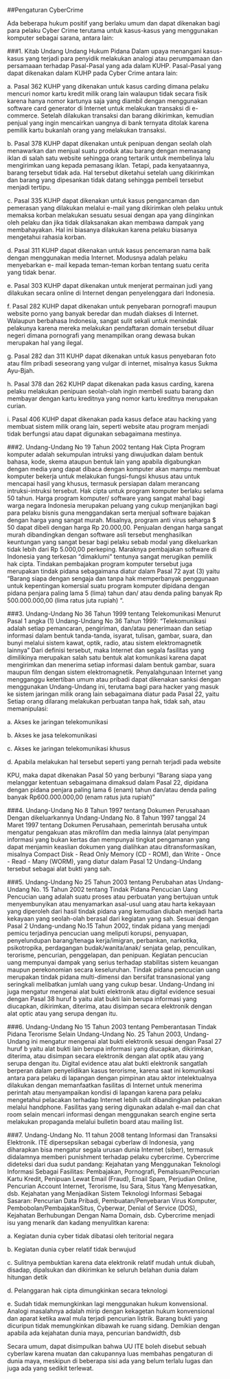 ##Pengaturan CyberCrime

Ada beberapa hukum positif yang berlaku umum dan dapat dikenakan bagi para pelaku Cyber Crime terutama untuk kasus-kasus yang menggunakan komputer sebagai sarana, antara lain:

###1. Kitab Undang Undang Hukum Pidana
Dalam upaya menangani kasus-kasus yang terjadi para penyidik melakukan analogi atau perumpamaan dan persamaaan terhadap Pasal-Pasal yang ada dalam KUHP. Pasal-Pasal yang dapat dikenakan dalam KUHP pada Cyber Crime antara lain:

a. Pasal 362 KUHP yang dikenakan untuk kasus carding dimana pelaku mencuri nomor kartu kredit milik orang lain walaupun tidak secara fisik karena hanya nomor kartunya saja yang diambil dengan menggunakan software card generator di Internet untuk melakukan transaksi di e-commerce. Setelah dilakukan transaksi dan barang dikirimkan, kemudian penjual yang ingin mencairkan uangnya di bank ternyata ditolak karena pemilik kartu bukanlah orang yang melakukan transaksi.

b. Pasal 378 KUHP dapat dikenakan untuk penipuan dengan seolah olah menawarkan dan menjual suatu produk atau barang dengan memasang iklan di salah satu website sehingga orang tertarik untuk membelinya lalu mengirimkan uang kepada pemasang iklan. Tetapi, pada kenyataannya, barang tersebut tidak ada. Hal tersebut diketahui setelah uang dikirimkan dan barang yang dipesankan tidak datang sehingga pembeli tersebut menjadi tertipu.

c. Pasal 335 KUHP dapat dikenakan untuk kasus pengancaman dan pemerasan yang dilakukan melalui e-mail yang dikirimkan oleh pelaku untuk memaksa korban melakukan sesuatu sesuai dengan apa yang diinginkan oleh pelaku dan jika tidak dilaksanakan akan membawa dampak yang membahayakan. Hal ini biasanya dilakukan karena pelaku biasanya mengetahui rahasia korban.

d. Pasal 311 KUHP dapat dikenakan untuk kasus pencemaran nama baik dengan menggunakan media Internet. Modusnya adalah pelaku menyebarkan e- mail kepada teman-teman korban tentang suatu cerita yang tidak benar.

e. Pasal 303 KUHP dapat dikenakan untuk menjerat permainan judi yang dilakukan secara online di Internet dengan penyelenggara dari Indonesia.

f. Pasal 282 KUHP dapat dikenakan untuk penyebaran pornografi maupun website porno yang banyak beredar dan mudah diakses di Internet. Walaupun berbahasa Indonesia, sangat sulit sekali untuk menindak pelakunya karena mereka melakukan pendaftaran domain tersebut diluar negeri dimana pornografi yang menampilkan orang dewasa bukan merupakan hal yang ilegal.

g. Pasal 282 dan 311 KUHP dapat dikenakan untuk kasus penyebaran foto atau film pribadi seseorang yang vulgar di internet, misalnya kasus Sukma Ayu-Bjah.

h. Pasal 378 dan 262 KUHP dapat dikenakan pada kasus carding, karena pelaku melakukan penipuan seolah-olah ingin membeli suatu barang dan membayar dengan kartu kreditnya yang nomor kartu kreditnya merupakan curian.

i. Pasal 406 KUHP dapat dikenakan pada kasus deface atau hacking yang membuat sistem milik orang lain, seperti website atau program menjadi tidak berfungsi atau dapat digunakan sebagaimana mestinya.

###2. Undang-Undang No 19 Tahun 2002 tentang Hak Cipta
Program komputer adalah sekumpulan intruksi yang diwujudkan dalam bentuk bahasa, kode, skema ataupun bentuk lain yang apabila digabungkan dengan media yang dapat dibaca dengan komputer akan mampu membuat komputer bekerja untuk melakukan fungsi-fungsi khusus atau untuk mencapai hasil yang khusus, termasuk persiapan dalam merancang intruksi-intruksi tersebut.
Hak cipta untuk program komputer berlaku selama 50 tahun. Harga program komputer/ software yang sangat mahal bagi warga negara Indonesia merupakan peluang yang cukup menjanjikan bagi para pelaku bisnis guna menggandakan serta menjual software bajakan dengan harga yang sangat murah. Misalnya, program anti virus seharga \$ 50 dapat dibeli dengan harga Rp 20.000,00. Penjualan dengan harga sangat murah dibandingkan dengan software asli tersebut menghasilkan keuntungan yang sangat besar bagi pelaku sebab modal yang dikeluarkan tidak lebih dari Rp 5.000,00 perkeping.
Maraknya pembajakan software di Indonesia yang terkesan “dimaklumi” tentunya sangat merugikan pemilik hak cipta. Tindakan pembajakan program komputer tersebut juga merupakan tindak pidana sebagaimana diatur dalam Pasal 72 ayat (3) yaitu “Barang siapa dengan sengaja dan tanpa hak memperbanyak penggunaan untuk kepentingan komersial suatu program komputer dipidana dengan pidana penjara paling lama 5 (lima) tahun dan/ atau denda paling banyak Rp 500.000.000,00 (lima ratus juta rupiah) “.

###3. Undang-Undang No 36 Tahun 1999 tentang Telekomunikasi
Menurut Pasal 1 angka (1) Undang-Undang No 36 Tahun 1999: “Telekomunikasi adalah setiap pemancaran, pengiriman, dan/atau penerimaan dan setiap informasi dalam bentuk tanda-tanda, isyarat, tulisan, gambar, suara, dan bunyi melalui sistem kawat, optik, radio, atau sistem elektromagnetik lainnya”
Dari definisi tersebut, maka Internet dan segala fasilitas yang dimilikinya merupakan salah satu bentuk alat komunikasi karena dapat mengirimkan dan menerima setiap informasi dalam bentuk gambar, suara maupun film dengan sistem elektromagnetik. Penyalahgunaan Internet yang mengganggu ketertiban umum atau pribadi dapat dikenakan sanksi dengan menggunakan Undang-Undang ini, terutama bagi para hacker yang masuk ke sistem jaringan milik orang lain sebagaimana diatur pada Pasal 22, yaitu Setiap orang dilarang melakukan perbuatan tanpa hak, tidak sah, atau memanipulasi:

a. Akses ke jaringan telekomunikasi

b. Akses ke jasa telekomunikasi

c. Akses ke jaringan telekomunikasi khusus

d. Apabila melakukan hal tersebut seperti yang pernah terjadi pada website

KPU, maka dapat dikenakan Pasal 50 yang berbunyi “Barang siapa yang melanggar ketentuan sebagaimana dimaksud dalam Pasal 22, dipidana dengan pidana penjara paling lama 6 (enam) tahun dan/atau denda paling banyak Rp600.000.000,00 (enam ratus juta rupiah)”

###4. Undang-Undang No 8 Tahun 1997 tentang Dokumen Perusahaan
Dengan dikeluarkannya Undang-Undang No. 8 Tahun 1997 tanggal 24 Maret 1997 tentang Dokumen Perusahaan, pemerintah berusaha untuk mengatur pengakuan atas mikrofilm dan media lainnya (alat penyimpan informasi yang bukan kertas dan mempunyai tingkat pengamanan yang dapat menjamin keaslian dokumen yang dialihkan atau ditransformasikan, misalnya Compact Disk - Read Only Memory (CD - ROM), dan Write - Once - Read - Many (WORM), yang diatur dalam Pasal 12 Undang-Undang tersebut sebagai alat bukti yang sah.

###5. Undang-Undang No 25 Tahun 2003 tentang Perubahan atas Undang-Undang No. 15 Tahun 2002 tentang Tindak Pidana Pencucian Uang
Pencucian uang adalah suatu proses atau perbuatan yang bertujuan untuk menyembunyikan atau menyamarkan asal-usul uang atau harta kekayaan yang diperoleh dari hasil tindak pidana yang kemudian diubah menjadi harta kekayaan yang seolah-olah berasal dari kegiatan yang sah. Sesuai dengan Pasal 2 Undang-undang No.15 Tahun 2002, tindak pidana yang menjadi pemicu terjadinya pencucian uang meliputi korupsi, penyuapan, penyelundupan barang/tenaga kerja/imigran, perbankan, narkotika, psikotropika, perdagangan budak/wanita/anak/ senjata gelap, penculikan, terorisme, pencurian, penggelapan, dan penipuan. Kegiatan pencucian uang mempunyai dampak yang serius terhadap stabilitas sistem keuangan maupun perekonomian secara keseluruhan. Tindak pidana pencucian uang merupakan tindak pidana multi-dimensi dan bersifat transnasional yang seringkali melibatkan jumlah uang yang cukup besar.
Undang-Undang ini juga mengatur mengenai alat bukti elektronik atau digital evidence sesuai dengan Pasal 38 huruf b yaitu alat bukti lain berupa informasi yang diucapkan, dikirimkan, diterima, atau disimpan secara elektronik dengan alat optic atau yang serupa dengan itu.

###6. Undang-Undang No 15 Tahun 2003 tentang Pemberantasan Tindak Pidana Terorisme
Selain Undang-Undang No. 25 Tahun 2003, Undang-Undang ini mengatur mengenai alat bukti elektronik sesuai dengan Pasal 27 huruf b yaitu alat bukti lain berupa informasi yang diucapkan, dikirimkan, diterima, atau disimpan secara elektronik dengan alat optik atau yang serupa dengan itu. Digital evidence atau alat bukti elektronik sangatlah berperan dalam penyelidikan kasus terorisme, karena saat ini komunikasi antara para pelaku di lapangan dengan pimpinan atau aktor intelektualnya dilakukan dengan memanfaatkan fasilitas di Internet untuk menerima perintah atau menyampaikan kondisi di lapangan karena para pelaku mengetahui pelacakan terhadap Internet lebih sulit dibandingkan pelacakan melalui handphone. Fasilitas yang sering digunakan adalah e-mail dan chat room selain mencari informasi dengan menggunakan search engine serta melakukan propaganda melalui bulletin board atau mailing list.

###7. Undang-Undang No. 11 tahun 2008 tentang Informasi dan Transaksi Elektronik.
ITE dipersepsikan sebagai cyberlaw di Indonesia, yang diharapkan bisa mengatur segala urusan dunia Internet (siber), termasuk didalamnya memberi punishment terhadap pelaku cybercrime. Cybercrime dideteksi dari dua sudut pandang:
Kejahatan yang Menggunakan Teknologi Informasi Sebagai Fasilitas: Pembajakan, Pornografi, Pemalsuan/Pencurian Kartu Kredit, Penipuan Lewat Email (Fraud), Email Spam, Perjudian Online, Pencurian Account Internet, Terorisme, Isu Sara, Situs Yang Menyesatkan, dsb.
Kejahatan yang Menjadikan Sistem Teknologi Informasi Sebagai Sasaran: Pencurian Data Pribadi, Pembuatan/Penyebaran Virus Komputer, Pembobolan/PembajakanSitus, Cyberwar, Denial of Service (DOS), Kejahatan Berhubungan Dengan Nama Domain, dsb.
Cybercrime menjadi isu yang menarik dan kadang menyulitkan karena:

a. Kegiatan dunia cyber tidak dibatasi oleh teritorial negara

b. Kegiatan dunia cyber relatif tidak berwujud

c. Sulitnya pembuktian karena data elektronik relatif mudah untuk diubah, disadap, dipalsukan dan dikirimkan ke seluruh belahan dunia dalam hitungan detik

d. Pelanggaran hak cipta dimungkinkan secara teknologi

e. Sudah tidak memungkinkan lagi menggunakan hukum konvensional. Analogi masalahnya adalah mirip dengan kekagetan hukum konvensional dan aparat ketika awal mula terjadi pencurian listrik. Barang bukti yang dicuripun tidak memungkinkan dibawah ke ruang sidang. Demikian dengan apabila ada kejahatan dunia maya, pencurian bandwidth, dsb

Secara umum, dapat disimpulkan bahwa UU ITE boleh disebut sebuah cyberlaw karena muatan dan cakupannya luas membahas pengaturan di dunia maya, meskipun di beberapa sisi ada yang belum terlalu lugas dan juga ada yang sedikit terlewat.
